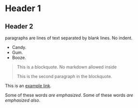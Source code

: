 # Header 1
## Header 2

paragraphs are lines of text separated by blank lines. No indent.

*   Candy.
*   Gum.
*   Booze.

> This is a blockquote. No markdown allowed inside
>
> This is the second paragraph in the blockquote.

This is an [example link](http://example.com/).

Some of these words *are emphasized*.
Some of these words _are emphasized also_.
